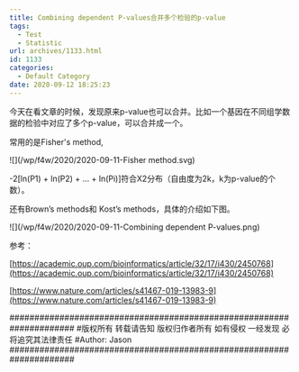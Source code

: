 ```yaml
---
title: Combining dependent P-values合并多个检验的p-value
tags:
  - Test
  - Statistic
url: archives/1133.html
id: 1133
categories:
  - Default Category
date: 2020-09-12 18:25:23
---
```

今天在看文章的时候，发现原来p-value也可以合并。比如一个基因在不同组学数据的检验中对应了多个p-value，可以合并成一个。

常用的是Fisher's method,

![](/wp/f4w/2020/2020-09-11-Fisher method.svg)

-2[ln(P1) + ln(P2) + ... + ln(Pi)]符合X2分布（自由度为2k，k为p-value的个数）。

还有Brown’s methods和 Kost’s methods，具体的介绍如下图。

![](/wp/f4w/2020/2020-09-11-Combining dependent P-values.png)


参考：

[https://academic.oup.com/bioinformatics/article/32/17/i430/2450768](https://academic.oup.com/bioinformatics/article/32/17/i430/2450768)

[https://www.nature.com/articles/s41467-019-13983-9](https://www.nature.com/articles/s41467-019-13983-9)

#####################################################################
#版权所有 转载请告知 版权归作者所有 如有侵权 一经发现 必将追究其法律责任
#Author: Jason
#####################################################################